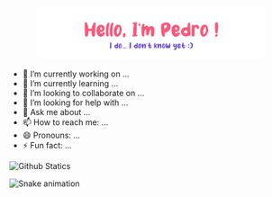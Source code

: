 <p align="center"><img width="80%" alt="Hello, I'm Pedro. I do... I don't know yet!" src="./assets/gh-readme-header--.png" /></a></p>


- 🔭 I’m currently working on ...
- 🌱 I’m currently learning ...
- 👯 I’m looking to collaborate on ...
- 🤔 I’m looking for help with ...
- 💬 Ask me about ...
- 📫 How to reach me: ...
- 😄 Pronouns: ...
- ⚡ Fun fact: ...

![Github Statics](https://github-readme-stats.vercel.app/api?username=pdroaq&&show_icons=true&title_color=ffffff&icon_color=bb2acf&text_color=daf7dc&bg_color=151515)

![Snake animation](https://github.com/pdroaq/pdroaq/blob/output/github-contribution-grid-snake.svg)

